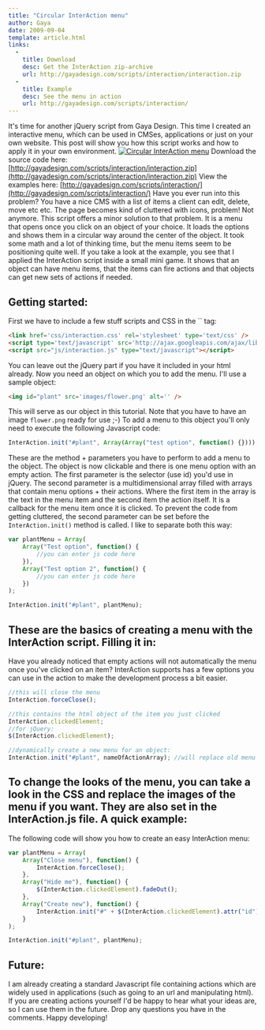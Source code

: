 ```yaml
---
title: "Circular InterAction menu"
author: Gaya
date: 2009-09-04
template: article.html
links:
  -
    title: Download
    desc: Get the InterAction zip-archive
    url: http://gayadesign.com/scripts/interaction/interaction.zip
  -
    title: Example
    desc: See the menu in action
    url: http://gayadesign.com/scripts/interaction/
---
```

It's time for another jQuery script from Gaya Design. This time I created an interactive menu, which can be used in CMSes, applications or just on your own website. This post will show you how this script works and how to apply it in your own environment. [![Circular InterAction menu](/articles/\/interactionpost.jpg "Circular InterAction menu")](http://www.gayadesign.com/diy/circular-interaction-menu/)<span id="more-475"></span> Download the source code here: [http://gayadesign.com/scripts/interaction/interaction.zip](http://gayadesign.com/scripts/interaction/interaction.zip) View the examples here: [http://gayadesign.com/scripts/interaction/](http://gayadesign.com/scripts/interaction/) Have you ever run into this problem? You have a nice CMS with a list of items a client can edit, delete, move etc etc. The page becomes kind of cluttered with icons, problem! Not anymore. This script offers a minor solution to that problem. It is a menu that opens once you click on an object of your choice. It loads the options and shows them in a circular way around the center of the object. It took some math and a lot of thinking time, but the menu items seem to be positioning quite well. If you take a look at the example, you see that I applied the InterAction script inside a small mini game. It shows that an object can have menu items, that the items can fire actions and that objects can get new sets of actions if needed.

Getting started:
----------------

 First we have to include a few stuff scripts and CSS in the `` tag: 
```html
<link href='css/interaction.css' rel='stylesheet' type='text/css' />
<script type='text/javascript' src='http://ajax.googleapis.com/ajax/libs/jquery/1.3/jquery.min.js'></script>
<script src="js/interaction.js" type="text/javascript"></script>
```
 You can leave out the jQuery part if you have it included in your html already. Now you need an object on which you to add the menu. I'll use a sample object: 
```html
<img id="plant" src='images/flower.png' alt='' />
```
 This will serve as our object in this tutorial. Note that you have to have an image `flower.png` ready for use ;-) To add a menu to this object you'll only need to execute the following Javascript code: 
```javascript
InterAction.init("#plant", Array(Array("test option", function() {})));
```
 These are the method + parameters you have to perform to add a menu to the object. The object is now clickable and there is one menu option with an empty action. The first parameter is the selector (use id) you'd use in jQuery. The second parameter is a multidimensional array filled with arrays that contain menu options + their actions. Where the first item in the array is the text in the menu item and the second item the action itself. It is a callback for the menu item once it is clicked. To prevent the code from getting cluttered, the second parameter can be set before the `InterAction.init()` method is called. I like to separate both this way: 
```javascript
var plantMenu = Array(
    Array("Test option", function() {
        //you can enter js code here
    }),
    Array("Test option 2", function() {
        //you can enter js code here
    })
);

InterAction.init("#plant", plantMenu);
```
 These are the basics of creating a menu with the InterAction script. Filling it in:
--------------

 Have you already noticed that empty actions will not automatically the menu once you've clicked on an item? InterAction supports has a few options you can use in the action to make the development process a bit easier. 
```javascript
//this will close the menu
InterAction.forceClose();

//this contains the html object of the item you just clicked
InterAction.clickedElement;
//for jQuery:
$(InterAction.clickedElement);

//dynamically create a new menu for an object:
InterAction.init("#plant", nameOfActionArray); //will replace old menu if one exists
```
 To change the looks of the menu, you can take a look in the CSS and replace the images of the menu if you want. They are also set in the InterAction.js file. A quick example:
----------------

 The following code will show you how to create an easy InterAction menu: 
```javascript
var plantMenu = Array(
    Array("Close menu"), function() {
        InterAction.forceClose();
    },
    Array("Hide me"), function() {
        $(InterAction.clickedElement).fadeOut();
    },
    Array("Create new"), function() {
        InterAction.init("#" + $(InterAction.clickedElement).attr("id"), plantMenu);
    }
);

InterAction.init("#plant", plantMenu);
```
 Future:
-------

 I am already creating a standard Javascript file containing actions which are widely used in applications (such as going to an url and manipulating html). If you are creating actions yourself I'd be happy to hear what your ideas are, so I can use them in the future. Drop any questions you have in the comments. Happy developing!